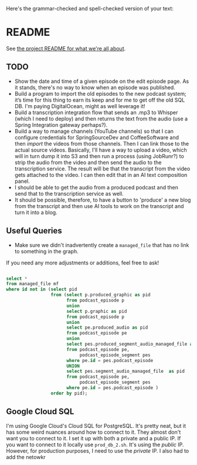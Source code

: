 Here's the grammar-checked and spell-checked version of your text:

# README

See [the project README for what we're all about](https://github.com/bootiful-media-mogul/.github/blob/main/profile/README.md).

## TODO
- Show the date and time of a given episode on the edit episode page. As it stands, there's no way to know when an episode was published.
- Build a program to import the old episodes to the new podcast system; it’s time for this thing to earn its keep and for me to get off the old SQL DB. I'm paying DigitalOcean, might as well leverage it!
- Build a transcription integration flow that sends an .mp3 to Whisper (which I need to deploy) and then returns the text from the audio (use a Spring Integration gateway perhaps?).
- Build a way to manage channels (YouTube channels) so that I can configure credentials for SpringSourceDev and CoffeeSoftware and then _import_ the videos from those channels. Then I can link those to the actual source videos. Basically, I'll have a way to upload a video, which will in turn dump it into S3 and then run a process (using JobRunr?) to strip the audio from the video and then send the audio to the transcription service. The result will be that the transcript from the video gets attached to the video. I can then edit that in an AI text composition panel.
- I should be able to get the audio from a produced podcast and then send that to the transcription service as well.
- It should be possible, therefore, to have a button to 'produce' a new blog from the transcript and then use AI tools to work on the transcript and turn it into a blog.

## Useful Queries
- Make sure we didn't inadvertently create a `managed_file` that has no link to something in the graph.

If you need any more adjustments or additions, feel free to ask!

```sql

select *
from managed_file mf
where id not in (select pid
                 from (select p.produced_graphic as pid
                       from podcast_episode p
                       union
                       select p.graphic as pid
                       from podcast_episode p
                       union
                       select pe.produced_audio as pid
                       from podcast_episode pe
                       union
                       select pes.produced_segment_audio_managed_file as pid
                       from podcast_episode pe,
                            podcast_episode_segment pes
                       where pe.id = pes.podcast_episode 
                       UNION
                       select pes.segment_audio_managed_file  as pid
                       from podcast_episode pe,
                            podcast_episode_segment pes
                       where pe.id = pes.podcast_episode )
                 order by pid);

```

## Google Cloud SQL 

I'm using Google Cloud's Cloud SQL for PostgreSQL. It's pretty neat, but it has some weird nuances around how to connect to it. They almost don't want you to connect to it. I set it up with both a private and a public IP. If you want to connect to it locally use `prod_db_2.sh`. It's using the _public_ IP. However, for production purposes, I need to use the _private_ IP. I also had to add the netowkr   
